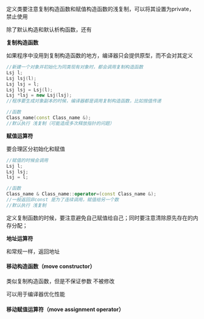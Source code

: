 定义类要注意复制构造函数和赋值构造函数的浅复制，可以将其设置为private，禁止使用

除了默认构造和默认析构函数，还有

**复制构造函数**

如果程序中没用到复制构造函数的地方，编译器只会提供原型，而不会对其定义

```c++
//新建一个对象并初始化为同类现有对象时，都会调用复制构造函数
Lsj l;
Lsj lsj(l);
Lsj lsj = l;
Lsj lsj = Lsj(l);
Lsj *lsj = new Lsj(lsj);
//程序要生成对象副本的时候，编译器都是调用复制构造函数，比如按值传递

//函数
Class_name(const Class_name &);
//默认执行 浅复制（可能造成多次释放指针的问题）
```

**赋值运算符**

要合理区分初始化和赋值

```c++
//赋值的时候会调用
Lsj l;
Lsj lsj;
lsj = l; 

//函数
Class_name & Class_name::operator=(const Class_name &);
//一般返回非const 是为了连续调用，赋值给另一个数
//默认执行 浅复制
```

定义复制函数的时候，要注意避免自己赋值给自己；同时要注意清除原先存在的内存分配；

**地址运算符**

和常规一样，返回地址

#### 移动构造函数（move constructor）

类似复制构造函数，但是不保证参数 不被修改

可以用于编译器优化性能



#### 移动赋值运算符（move assignment operator）